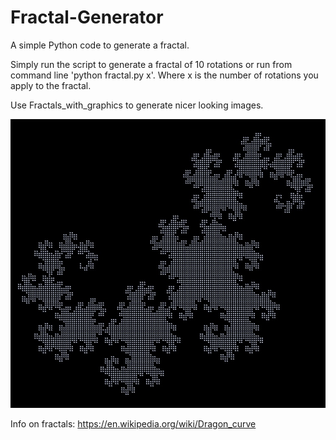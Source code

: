 # Fractal-Generator

A simple Python code to generate a fractal. 

Simply run the script to generate a fractal of 10 rotations or run from command line 'python fractal.py x'. Where x is the number of rotations you apply to the fractal.

Use Fractals_with_graphics to generate nicer looking images.

![Sample Dragon Curve](https://github.com/MatInGit/Fractal-Generator/blob/master/sample_curve.jpg)

Info on fractals: https://en.wikipedia.org/wiki/Dragon_curve
